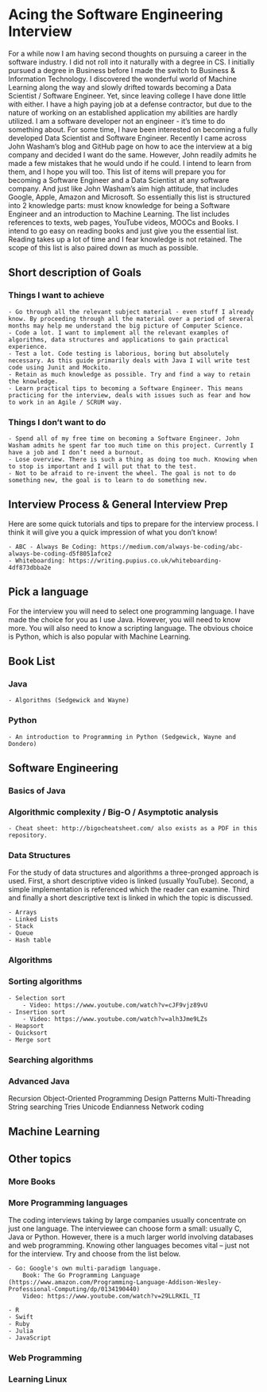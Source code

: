 # Acing the Software Engineering Interview

For a while now I am having second thoughts on pursuing a career in the software industry. I did not roll into it naturally with a degree in CS. I initially pursued a degree in Business before I made the switch to Business & Information Technology. I discovered the wonderful world of Machine Learning along the way and slowly drifted towards becoming a Data Scientist / Software Engineer. Yet, since leaving college I have done little with either. I have a high paying job at a defense contractor, but due to the nature of working on an established application my abilities are hardly utilized. I am a software developer not an engineer - it’s time to do something about.
For some time, I have been interested on becoming a fully developed Data Scientist and Software Engineer. Recently I came across John Washam’s blog and GitHub page on how to ace the interview at a big company and decided I want do the same. However, John readily admits he made a few mistakes that he would undo if he could. I intend to learn from them, and I hope you will too.
This list of items will prepare you for becoming a Software Engineer and a Data Scientist at any software company. And just like John Washam’s aim high attitude, that includes Google, Apple, Amazon and Microsoft.
So essentially this list is structured into 2 knowledge parts: must know knowledge for being a Software Engineer and an introduction to Machine Learning.
The list includes references to texts, web pages, YouTube videos, MOOCs and Books. I intend to go easy on reading books and just give you the essential list. Reading takes up a lot of time and I fear knowledge is not retained. The scope of this list is also paired down as much as possible. 

## Short description of Goals

### Things I want to achieve
	- Go through all the relevant subject material - even stuff I already know. By proceeding through all the material over a period of several months may help me understand the big picture of Computer Science.
	- Code a lot. I want to implement all the relevant examples of algorithms, data structures and applications to gain practical experience.
	- Test a lot. Code testing is laborious, boring but absolutely necessary. As this guide primarily deals with Java I will write test code using Junit and Mockito.
	- Retain as much knowledge as possible. Try and find a way to retain the knowledge.
	- Learn practical tips to becoming a Software Engineer. This means practicing for the interview, deals with issues such as fear and how to work in an Agile / SCRUM way.

### Things I don’t want to do
	- Spend all of my free time on becoming a Software Engineer. John Washam admits he spent far too much time on this project. Currently I have a job and I don’t need a burnout.
	- Lose overview. There is such a thing as doing too much. Knowing when to stop is important and I will put that to the test.
	- Not to be afraid to re-invent the wheel. The goal is not to do something new, the goal is to learn to do something new.

## Interview Process & General Interview Prep
Here are some quick tutorials and tips to prepare for the interview process. I think it will give you a quick impression of what you don’t know!

	- ABC - Always Be Coding: https://medium.com/always-be-coding/abc-always-be-coding-d5f8051afce2
	- Whiteboarding: https://writing.pupius.co.uk/whiteboarding-4df873dbba2e

## Pick a language
For the interview you will need to select one programming language. I have made the choice for you as I use Java. However, you will need to know more. You will also need to know a scripting language. The obvious choice is Python, which is also popular with Machine Learning.

## Book List
### Java
	- Algorithms (Sedgewick and Wayne)
### Python
	- An introduction to Programming in Python (Sedgewick, Wayne and Dondero)

## Software Engineering
### Basics of Java

### Algorithmic complexity / Big-O / Asymptotic analysis
	- Cheat sheet: http://bigocheatsheet.com/ also exists as a PDF in this repository.

### Data Structures
For the study of data structures and algorithms a three-pronged approach is used. First, a short descriptive video is linked (usually YouTube). Second, a simple implementation is referenced which the reader can examine. Third and finally a short descriptive text is linked in which the topic is discussed.
	
	- Arrays
	- Linked Lists
	- Stack
	- Queue
	- Hash table
	
### Algorithms

### Sorting algorithms
	- Selection sort
		- Video: https://www.youtube.com/watch?v=cJF9vjz89vU
	- Insertion sort
		- Video: https://www.youtube.com/watch?v=alh3Jme9LZs
	- Heapsort
	- Quicksort
	- Merge sort
### Searching algorithms

### Advanced Java
Recursion
Object-Oriented Programming
Design Patterns
Multi-Threading
String searching
Tries
Unicode
Endianness
Network coding

## Machine Learning

## Other topics
### More Books
### More Programming languages
The coding interviews taking by large companies usually concentrate on just one language. The interviewee can choose form a small: usually C, Java or Python. However, there is a much larger world involving databases and web programming. Knowing other languages becomes vital – just not for the interview. Try and choose from the list below.
	
	- Go: Google's own multi-paradigm language.
		Book: The Go Programming Language (https://www.amazon.com/Programming-Language-Addison-Wesley-Professional-Computing/dp/0134190440)
		Video: https://www.youtube.com/watch?v=29LLRKIL_TI
		
	- R
	- Swift
	- Ruby
	- Julia
	- JavaScript
	
### Web Programming
### Learning Linux


